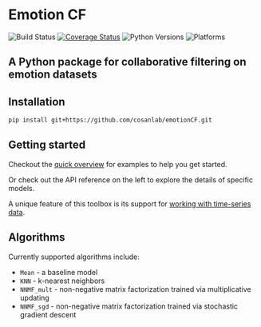 # Emotion CF
![Build Status](https://github.com/cosanlab/emotionCF/workflows/EmotionCF/badge.svg)
[![Coverage Status](https://coveralls.io/repos/github/cosanlab/emotionCF/badge.svg?branch=master)](https://coveralls.io/github/cosanlab/emotionCF?branch=master)
![Python Versions](https://img.shields.io/badge/python-3.7%20%7C%203.8%20%7C%203.9-blue)
![Platforms](https://img.shields.io/badge/platform-linux%20%7C%20osx%20%7C%20win-blue)

## **A Python package for collaborative filtering on emotion datasets**

## Installation

```bash
pip install git+https://github.com/cosanlab/emotionCF.git
```  

## Getting started

Checkout the [quick overview](overview.md) for examples to help you get started.  

Or check out the API reference on the left to explore the details of specific models.

A unique feature of this toolbox is its support for [working with time-series data](overview/#working-with-time-series-data).

## Algorithms

Currently supported algorithms include:  

- `Mean` - a baseline model
- `KNN` - k-nearest neighbors
- `NNMF_mult` - non-negative matrix factorization trained via multiplicative updating
- `NNMF_sgd` - non-negative matrix factorization trained via stochastic gradient descent
